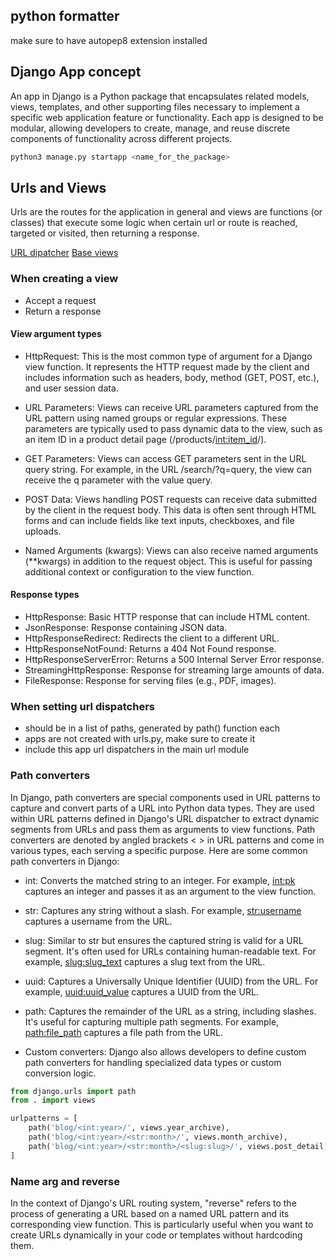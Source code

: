 ## python formatter

make sure to have autopep8 extension installed

## Django App concept

An app in Django is a Python package that encapsulates related models, views, templates, and other supporting files necessary to implement a specific web application feature or functionality. Each app is designed to be modular, allowing developers to create, manage, and reuse discrete components of functionality across different projects.

```python
python3 manage.py startapp <name_for_the_package>
```

## Urls and Views

Urls are the routes for the application in general and views are functions (or classes) that execute some logic when certain url or route is reached, targeted or visited, then returning a response.

[URL dipatcher](https://docs.djangoproject.com/en/5.0/topics/http/urls/)
[Base views](https://docs.djangoproject.com/en/5.0/ref/class-based-views/base/)

### When creating a view

- Accept a request
- Return a response

#### View argument types

- HttpRequest: This is the most common type of argument for a Django view function. It represents the HTTP request made by the client and includes information such as headers, body, method (GET, POST, etc.), and user session data.

- URL Parameters: Views can receive URL parameters captured from the URL pattern using named groups or regular expressions. These parameters are typically used to pass dynamic data to the view, such as an item ID in a product detail page (/products/<int:item_id>/).

- GET Parameters: Views can access GET parameters sent in the URL query string. For example, in the URL /search/?q=query, the view can receive the q parameter with the value query.

- POST Data: Views handling POST requests can receive data submitted by the client in the request body. This data is often sent through HTML forms and can include fields like text inputs, checkboxes, and file uploads.

- Named Arguments (kwargs): Views can also receive named arguments (\*\*kwargs) in addition to the request object. This is useful for passing additional context or configuration to the view function.

#### Response types

- HttpResponse: Basic HTTP response that can include HTML content.
- JsonResponse: Response containing JSON data.
- HttpResponseRedirect: Redirects the client to a different URL.
- HttpResponseNotFound: Returns a 404 Not Found response.
- HttpResponseServerError: Returns a 500 Internal Server Error response.
- StreamingHttpResponse: Response for streaming large amounts of data.
- FileResponse: Response for serving files (e.g., PDF, images).

### When setting url dispatchers

- should be in a list of paths, generated by path() function each
- apps are not created with urls.py, make sure to create it
- include this app url dispatchers in the main url module

### Path converters

In Django, path converters are special components used in URL patterns to capture and convert parts of a URL into Python data types. They are used within URL patterns defined in Django's URL dispatcher to extract dynamic segments from URLs and pass them as arguments to view functions. Path converters are denoted by angled brackets < > in URL patterns and come in various types, each serving a specific purpose. Here are some common path converters in Django:

- int: Converts the matched string to an integer. For example, <int:pk> captures an integer and passes it as an argument to the view function.

- str: Captures any string without a slash. For example, <str:username> captures a username from the URL.

- slug: Similar to str but ensures the captured string is valid for a URL segment. It's often used for URLs containing human-readable text. For example, <slug:slug_text> captures a slug text from the URL.

- uuid: Captures a Universally Unique Identifier (UUID) from the URL. For example, <uuid:uuid_value> captures a UUID from the URL.

- path: Captures the remainder of the URL as a string, including slashes. It's useful for capturing multiple path segments. For example, <path:file_path> captures a file path from the URL.

- Custom converters: Django also allows developers to define custom path converters for handling specialized data types or custom conversion logic.

```python
from django.urls import path
from . import views

urlpatterns = [
    path('blog/<int:year>/', views.year_archive),
    path('blog/<int:year>/<str:month>/', views.month_archive),
    path('blog/<int:year>/<str:month>/<slug:slug>/', views.post_detail),
]

```

### Name arg and reverse

In the context of Django's URL routing system, "reverse" refers to the process of generating a URL based on a named URL pattern and its corresponding view function. This is particularly useful when you want to create URLs dynamically in your code or templates without hardcoding them.
